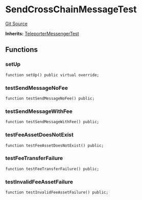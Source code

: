 # SendCrossChainMessageTest
[Git Source](https://github.com/ava-labs/teleporter/blob/cadc1420fd95195b094eea855b7496cc71b5be2a/src/Teleporter/tests/SendCrossChainMessageTests.t.sol)

**Inherits:**
[TeleporterMessengerTest](/src/Teleporter/tests/TeleporterMessengerTest.t.sol/contract.TeleporterMessengerTest.md)


## Functions
### setUp


```solidity
function setUp() public virtual override;
```

### testSendMessageNoFee


```solidity
function testSendMessageNoFee() public;
```

### testSendMessageWithFee


```solidity
function testSendMessageWithFee() public;
```

### testFeeAssetDoesNotExist


```solidity
function testFeeAssetDoesNotExist() public;
```

### testFeeTransferFailure


```solidity
function testFeeTransferFailure() public;
```

### testInvalidFeeAssetFailure


```solidity
function testInvalidFeeAssetFailure() public;
```

